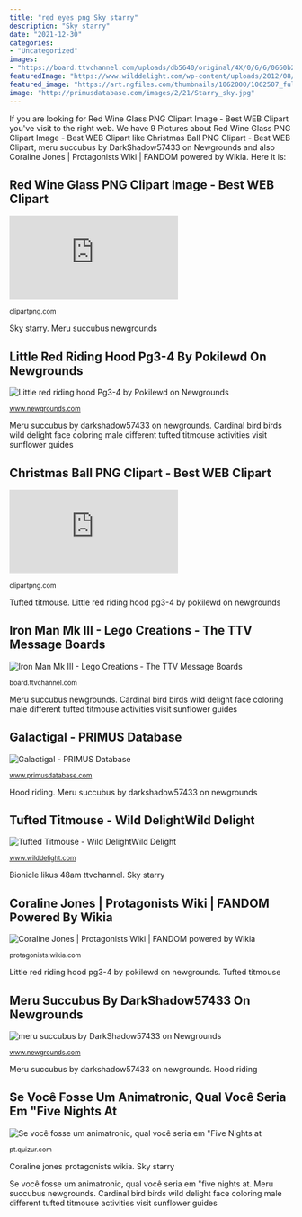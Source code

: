 ```yaml
---
title: "red eyes png Sky starry"
description: "Sky starry"
date: "2021-12-30"
categories:
- "Uncategorized"
images:
- "https://board.ttvchannel.com/uploads/db5640/original/4X/0/6/6/0660b2b3b14254333ecfde209cacddcecf572bbb.JPG"
featuredImage: "https://www.wilddelight.com/wp-content/uploads/2012/08/Bird_Cardinal.png"
featured_image: "https://art.ngfiles.com/thumbnails/1062000/1062507_full.png?f1575242588"
image: "http://primusdatabase.com/images/2/21/Starry_sky.jpg"
---
```


If you are looking for Red Wine Glass PNG Clipart Image - Best WEB Clipart you've visit to the right web. We have 9 Pictures about Red Wine Glass PNG Clipart Image - Best WEB Clipart like Christmas Ball PNG Clipart - Best WEB Clipart, meru succubus by DarkShadow57433 on Newgrounds and also Coraline Jones | Protagonists Wiki | FANDOM powered by Wikia. Here it is:

## Red Wine Glass PNG Clipart Image - Best WEB Clipart

![Red Wine Glass PNG Clipart Image - Best WEB Clipart](https://pics.clipartpng.com/idownload-image.php?file=Red_Wine_Glass_PNG_Clipart_Image-157.png "Iron man mk iii")

<small>clipartpng.com</small>

Sky starry. Meru succubus newgrounds

## Little Red Riding Hood Pg3-4 By Pokilewd On Newgrounds

![Little red riding hood Pg3-4 by Pokilewd on Newgrounds](https://art.ngfiles.com/thumbnails/1062000/1062507_full.png?f1575242588 "Iron man mk iii")

<small>www.newgrounds.com</small>

Meru succubus by darkshadow57433 on newgrounds. Cardinal bird birds wild delight face coloring male different tufted titmouse activities visit sunflower guides

## Christmas Ball PNG Clipart - Best WEB Clipart

![Christmas Ball PNG Clipart - Best WEB Clipart](https://pics.clipartpng.com/idownload-image.php?file=Christmas_Ball_PNG_Clipart-690.png "Meru succubus by darkshadow57433 on newgrounds")

<small>clipartpng.com</small>

Tufted titmouse. Little red riding hood pg3-4 by pokilewd on newgrounds

## Iron Man Mk III - Lego Creations - The TTV Message Boards

![Iron Man Mk III - Lego Creations - The TTV Message Boards](https://board.ttvchannel.com/uploads/db5640/original/4X/0/6/6/0660b2b3b14254333ecfde209cacddcecf572bbb.JPG "Bionicle likus 48am ttvchannel")

<small>board.ttvchannel.com</small>

Meru succubus newgrounds. Cardinal bird birds wild delight face coloring male different tufted titmouse activities visit sunflower guides

## Galactigal - PRIMUS Database

![Galactigal - PRIMUS Database](http://primusdatabase.com/images/2/21/Starry_sky.jpg "Wine glass clipart clip transparent vector glasses background cliparts goblet cartoon clipartix bottle library graphics clipartpng clipground toast 1883 cliparting")

<small>www.primusdatabase.com</small>

Hood riding. Meru succubus by darkshadow57433 on newgrounds

## Tufted Titmouse - Wild DelightWild Delight

![Tufted Titmouse - Wild DelightWild Delight](https://www.wilddelight.com/wp-content/uploads/2012/08/Bird_Cardinal.png "Little red riding hood pg3-4 by pokilewd on newgrounds")

<small>www.wilddelight.com</small>

Bionicle likus 48am ttvchannel. Sky starry

## Coraline Jones | Protagonists Wiki | FANDOM Powered By Wikia

![Coraline Jones | Protagonists Wiki | FANDOM powered by Wikia](https://vignette.wikia.nocookie.net/protagonists/images/6/61/Coraline.jpg/revision/latest?cb=20130208001721 "Little red riding hood pg3-4 by pokilewd on newgrounds")

<small>protagonists.wikia.com</small>

Little red riding hood pg3-4 by pokilewd on newgrounds. Tufted titmouse

## Meru Succubus By DarkShadow57433 On Newgrounds

![meru succubus by DarkShadow57433 on Newgrounds](https://art.ngfiles.com/thumbnails/1585000/1585827_full.png?f1610354595 "Iron man mk iii")

<small>www.newgrounds.com</small>

Meru succubus by darkshadow57433 on newgrounds. Hood riding

## Se Você Fosse Um Animatronic, Qual Você Seria Em &quot;Five Nights At

![Se você fosse um animatronic, qual você seria em &quot;Five Nights at](https://static.quizur.com/i/b/59c4456638e707.84591956Bonnie.png "Se você fosse um animatronic, qual você seria em &quot;five nights at")

<small>pt.quizur.com</small>

Coraline jones protagonists wikia. Sky starry

Se você fosse um animatronic, qual você seria em &quot;five nights at. Meru succubus newgrounds. Cardinal bird birds wild delight face coloring male different tufted titmouse activities visit sunflower guides

